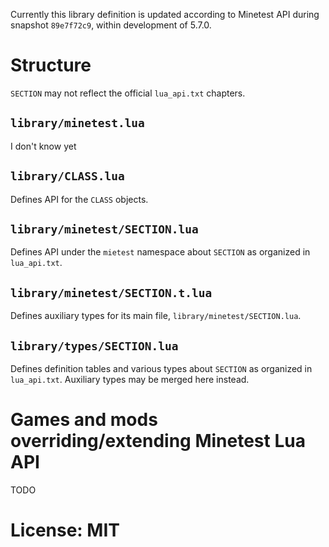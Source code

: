 Currently this library definition is updated according to Minetest API during snapshot `89e7f72c9`, within development of 5.7.0.

# Structure
`SECTION` may not reflect the official `lua_api.txt` chapters.

## `library/minetest.lua`
I don't know yet

## `library/CLASS.lua`
Defines API for the `CLASS` objects.

## `library/minetest/SECTION.lua`
Defines API under the `mietest` namespace about `SECTION` as organized in `lua_api.txt`.

## `library/minetest/SECTION.t.lua`
Defines auxiliary types for its main file, `library/minetest/SECTION.lua`.

## `library/types/SECTION.lua`
Defines definition tables and various types about `SECTION` as organized in `lua_api.txt`.
Auxiliary types may be merged here instead.

# Games and mods overriding/extending Minetest Lua API
TODO

# License: MIT
